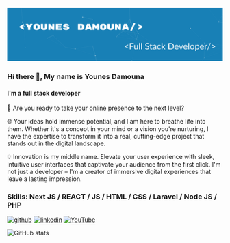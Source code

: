 ![I'm a full stack developer ](https://raw.githubusercontent.com/younes-damouna/younes-damouna/main/github-banner.png)

### Hi there 👋, My name is Younes Damouna
#### I'm a full stack developer 

🚀 Are you ready to take your online presence to the next level?

🌐 Your ideas hold immense potential, and I am here to breathe life into them. Whether it's a concept in your mind or a vision you're nurturing, I have the expertise to transform it into a real, cutting-edge project that stands out in the digital landscape.

💡 Innovation is my middle name. Elevate your user experience with sleek, intuitive user interfaces that captivate your audience from the first click. I'm not just a developer – I'm a creator of immersive digital experiences that leave a lasting impression.

### Skills: Next JS / REACT / JS / HTML / CSS / Laravel / Node JS / PHP

<!--- 🔭 I’m currently working on this page. !--> 


[<img src='https://cdn.jsdelivr.net/npm/simple-icons@3.0.1/icons/github.svg' alt='github' height='40'>](https://github.com/younes-damouna)  [<img src='https://cdn.jsdelivr.net/npm/simple-icons@3.0.1/icons/linkedin.svg' alt='linkedin' height='40'>](https://www.linkedin.com/in/younes-damouna/)  [<img src='https://cdn.jsdelivr.net/npm/simple-icons@3.0.1/icons/youtube.svg' alt='YouTube' height='40'>](https://www.youtube.com/@younesdamouna5503)  

![GitHub stats](https://github-readme-stats.vercel.app/api?username=younes-damouna&show_icons=true)  


<!--
**younes-damouna/younes-damouna** is a ✨ _special_ ✨ repository because its `README.md` (this file) appears on your GitHub profile.

Here are some ideas to get you started:

- 🔭 I’m currently working on ...
- 🌱 I’m currently learning ...
- 👯 I’m looking to collaborate on ...
- 🤔 I’m looking for help with ...
- 💬 Ask me about ...
- 📫 How to reach me: ...
- 😄 Pronouns: ...
- ⚡ Fun fact: ...
-->
